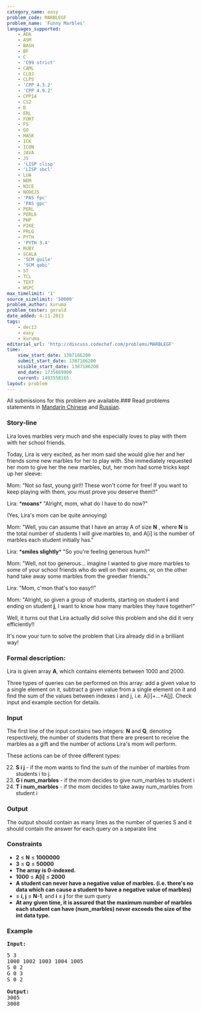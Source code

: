 ```yaml
---
category_name: easy
problem_code: MARBLEGF
problem_name: 'Funny Marbles'
languages_supported:
    - ADA
    - ASM
    - BASH
    - BF
    - C
    - 'C99 strict'
    - CAML
    - CLOJ
    - CLPS
    - 'CPP 4.3.2'
    - 'CPP 4.9.2'
    - CPP14
    - CS2
    - D
    - ERL
    - FORT
    - FS
    - GO
    - HASK
    - ICK
    - ICON
    - JAVA
    - JS
    - 'LISP clisp'
    - 'LISP sbcl'
    - LUA
    - NEM
    - NICE
    - NODEJS
    - 'PAS fpc'
    - 'PAS gpc'
    - PERL
    - PERL6
    - PHP
    - PIKE
    - PRLG
    - PYTH
    - 'PYTH 3.4'
    - RUBY
    - SCALA
    - 'SCM guile'
    - 'SCM qobi'
    - ST
    - TCL
    - TEXT
    - WSPC
max_timelimit: '1'
source_sizelimit: '50000'
problem_author: kuruma
problem_tester: gerald
date_added: 4-11-2013
tags:
    - dec13
    - easy
    - kuruma
editorial_url: 'http://discuss.codechef.com/problems/MARBLEGF'
time:
    view_start_date: 1387186200
    submit_start_date: 1387186200
    visible_start_date: 1387186200
    end_date: 1735669800
    current: 1493558165
layout: problem
---
```

All submissions for this problem are available.###  Read problems statements in [Mandarin Chinese](http://www.codechef.com/download/translated/DEC13/mandarin/MARBLEGF.pdf) and [Russian](http://www.codechef.com/download/translated/DEC13/russian/MARBLEGF.pdf).

### Story-line

Lira loves marbles very much and she especially loves to play with them with her school friends.

Today, Lira is very excited, as her mom said she would give her and her friends some new marbles for her to play with. She immediately requested her mom to give her the new marbles, but, her mom had some tricks kept up her sleeve:

Mom: "Not so fast, young girl!! These won't come for free! If you want to keep playing with them, you must prove you deserve them!!"

Lira: \***moans**\* "Alright, mom, what do I have to do now?"

(Yes, Lira's mom can be quite annoying)

Mom: "Well, you can assume that I have an array A of size **N** , where **N** is the total number of students I will give marbles to, and A\[i\] is the number of marbles each student initially has."

Lira: \***smiles slightly**\* "So you're feeling generous hum?"

Mom: "Well, not too generous... imagine I wanted to give more marbles to some of your school friends who do well on their exams, or, on the other hand take away some marbles from the greedier friends."

Lira: "Mom, c'mon that's too easy!!"

Mom: "Alright, so given a group of students, starting on student **i** and ending on student **j**, I want to know how many marbles they have together!"

Well, it turns out that Lira actually did solve this problem and she did it very efficiently!!

It's now your turn to solve the problem that Lira already did in a brilliant way!

### Formal description:

Lira is given array **A**, which contains elements between 1000 and 2000.

Three types of queries can be performed on this array: add a given value to a single element on it, subtract a given value from a single element on it and find the sum of the values between indexes i and j, i.e. A\[i\]+...+A\[j\]. Check input and example section for details.

### Input

The first line of the input contains two integers: **N** and **Q**, denoting respectively, the number of students that there are present to receive the marbles as a gift and the number of actions Lira's mom will perform.

These actions can be of three different types:

22. **S i j** - if the mom wants to find the sum of the number of marbles from students i to j.
23. **G i num\_marbles** - if the mom decides to give num\_marbles to student i
24. **T i num\_marbles** - if the mom decides to take away num\_marbles from student i
### Output

The output should contain as many lines as the number of queries S and it should contain the answer for each query on a separate line

### Constraints

- **2** ≤ **N** ≤ **1000000**
- **3** ≤ **Q** ≤ **50000**
- **The array is 0-indexed.**
- **1000** ≤ **A\[i\]** ≤ **2000**
- **A student can never have a negative value of marbles. (i.e. there's no data which can cause a student to have a negative value of marbles)**
- ≤ **i, j** ≤ **N-1**, and **i** ≤ **j** for the sum query
- **At any given time, it is assured that the maximum number of marbles each student can have (**num\_marbles**) never exceeds the size of the int data type.**

### Example

<pre><b>Input:</b>
<p>5 3
1000 1002 1003 1004 1005
S 0 2
G 0 3
S 0 2

<b>Output:</b>
3005
3008
</p>
</pre>